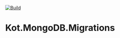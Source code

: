 [![Build](https://github.com/kotlerman/Kot.MongoDB.Migrations/actions/workflows/build.yml/badge.svg)](https://github.com/kotlerman/Kot.MongoDB.Migrations/actions/workflows/build.yml)
# Kot.MongoDB.Migrations
